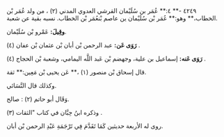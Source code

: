 ٤٢٤٩ -** ٤:** عُمَر بن سُلَيْمان القرشي العدوي المدني (٢) ، من ولد عُمَر بْن الخطاب،** وهو:** عُمَر بْن سُلَيْمان ين عاصم بْنعُمَر بْن الخطاب. نسبه بقية عن شعبة.

**وقِيلَ:** عَمْرو بْن سُلَيْمان.

**رَوَى عَن:** عبد الرحمن بْن أبان بْن عثمان بْن عفان (٤) .

**رَوَى عَنه:** إسماعيل بن علية، وجهضم بْن عَبد اللَّه اليمامي، وشعبة بْن الحجاج (٤) .

قال إسحاق بْن منصور (١) ،** عَن يحيى بْن مَعِين:** ثقة.

وكذلك قال النَّسَائي.

وَقَال أبو حاتم (٢) : صالح.

وذكره ابنُ حِبَّان في كتاب "الثقات (٣) .

روى له الأربعة حديثين كَمَا تَقَدَّمَ فِي تَرْجَمَةِ عَبْدِ الرحمن بْن أبان.